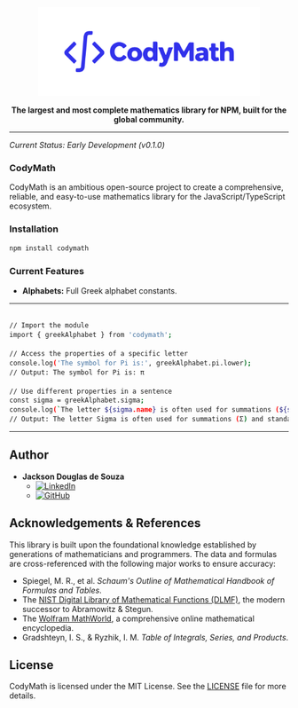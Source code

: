 <p align="center">
  <img src="./assets/logoCodyMath.svg" alt="CodyMath Logo" width="400">
</p>
<p align="center">
  <strong>The largest and most complete mathematics library for NPM, built for the global community.</strong>
</p>

---

*Current Status: Early Development (v0.1.0)*

### CodyMath
CodyMath is an ambitious open-source project to create a comprehensive, reliable, and easy-to-use mathematics library for the JavaScript/TypeScript ecosystem.
### Installation
```bash
npm install codymath
```
### Current Features
* **Alphabets:** Full Greek alphabet constants.

---
```bash

// Import the module
import { greekAlphabet } from 'codymath';

// Access the properties of a specific letter
console.log('The symbol for Pi is:', greekAlphabet.pi.lower);
// Output: The symbol for Pi is: π

// Use different properties in a sentence
const sigma = greekAlphabet.sigma;
console.log(`The letter ${sigma.name} is often used for summations (${sigma.upper}) and standard deviation (${sigma.lower}).`);
// Output: The letter Sigma is often used for summations (Σ) and standard deviation (σ).
```
---

## Author

- **Jackson Douglas de Souza**
  - [![LinkedIn](https://img.shields.io/badge/LinkedIn-Jackson%20Douglas-blue?style=flat-square&logo=linkedin)](https://www.linkedin.com/in/jacksondouglasdsouza/)
  - [![GitHub](https://img.shields.io/badge/GitHub-jacksondouglasdesouza-black?style=flat-square&logo=github)](https://github.com/jacksondouglasdesouza)

## Acknowledgements & References

This library is built upon the foundational knowledge established by generations of mathematicians and programmers. The data and formulas are cross-referenced with the following major works to ensure accuracy:

-   Spiegel, M. R., et al. *Schaum's Outline of Mathematical Handbook of Formulas and Tables*.
-   The [NIST Digital Library of Mathematical Functions (DLMF)](https://dlmf.nist.gov/), the modern successor to Abramowitz & Stegun.
-   The [Wolfram MathWorld](https://pt.wikipedia.org/wiki/MathWorld), a comprehensive online mathematical encyclopedia.
-   Gradshteyn, I. S., & Ryzhik, I. M. *Table of Integrals, Series, and Products*.

## License

CodyMath is licensed under the MIT License. See the [LICENSE](LICENSE) file for more details.
